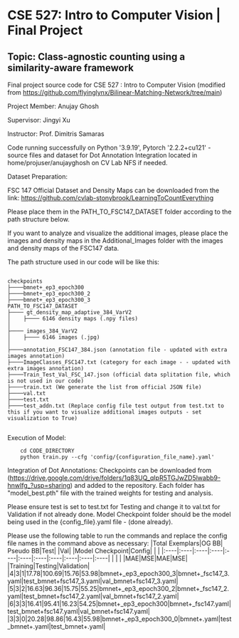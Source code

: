 # CSE 527: Intro to Computer Vision | Final Project
## Topic: Class-agnostic counting using a similarity-aware framework
Final project source code for CSE 527 : Intro to Computer Vision (modified from https://github.com/flyinglynx/Bilinear-Matching-Network/tree/main)

Project Member: Anujay Ghosh

Supervisor: Jingyi Xu

Instructor: Prof. Dimitris Samaras

Code running successfully on Python '3.9.19', Pytorch '2.2.2+cu121' - source files and dataset for Dot Annotation Integration located in home/projuser/anujayghosh on CV Lab NFS if needed.

Dataset Preparation:

FSC 147 Official Dataset and Density Maps can be downloaded from the link: https://github.com/cvlab-stonybrook/LearningToCountEverything 

Please place them in the PATH_TO_FSC147_DATASET folder according to the path structure below.

If you want to analyze and visualize the additional images, please place the images and density maps in the Additional_Images folder with the images and density maps of the FSC147 data.

The path structure used in our code will be like this:
````

checkpoints
├────bmnet+_ep3_epoch300
├────bmnet+_ep3_epoch300_2
├────bmnet+_ep3_epoch300_3
PATH_TO_FSC147_DATASET
├──── gt_density_map_adaptive_384_VarV2
│    ├──── 6146 density maps (.npy files)
│    
├──── images_384_VarV2
│    ├──── 6146 images (.jpg)
│ 
├────annotation_FSC147_384.json (annotation file - updated with extra images annotation)
├────ImageClasses_FSC147.txt (category for each image - - updated with extra images annotation)
├────Train_Test_Val_FSC_147.json (official data splitation file, which is not used in our code)
├────train.txt (We generate the list from official JSON file)
├────val.txt
├────test.txt
├────test_addn.txt (Replace config file test output from test.txt to this if you want to visualize additional images outputs - set visualization to True)


````

Execution of Model: 
````
    cd CODE_DIRECTORY
    python train.py --cfg 'config/{configuration_file_name}.yaml'
````

Integration of Dot Annotations:
Checkpoints can be downloaded from (https://drive.google.com/drive/folders/1q83UQ_qIpR5TGJwZD5lwabb9-hnwIfg_?usp=sharing) and added to the repository. Each folder has "model_best.pth" file with the trained weights for testing and analysis. 

Please ensure test is set to test.txt for Testing and change it to val.txt for Validation if not already done.
Model Checkpoint folder should be the model being used in the {config_file}.yaml file - (done already).

Please use the following table to run the commands and replace the config file names in the command above as necessary:
|Total Exemplars|OG BB| Pseudo BB|Test| |Val| |Model Checkpoint|Config| | |
|:----|:----|:----|:----|:----|:----|:----|:----|:----|:----|:----|
| | | |MAE|MSE|MAE|MSE| |Training|Testing|Validation|
|4|3|1|17.78|100.69|15.76|53.98|bmnet+_ep3_epoch300_3|bmnet+_fsc147_3.yaml|test_bmnet+fsc147_3.yaml|val_bmnet+fsc147_3.yaml|
|5|3|2|16.63|96.36|15.75|55.25|bmnet+_ep3_epoch300_2|bmnet+_fsc147_2.yaml|test_bmnet+fsc147_2.yaml|val_bmnet+fsc147_2.yaml|
|6|3|3|16.41|95.41|16.23|54.25|bmnet+_ep3_epoch300|bmnet+_fsc147.yaml|test_bmnet+fsc147.yaml|val_bmnet+fsc147.yaml|
|3|3|0|20.28|98.86|16.43|55.98|bmnet+_ep3_epoch300_0|bmnet+.yaml|test_bmnet+.yaml|test_bmnet+.yaml|



